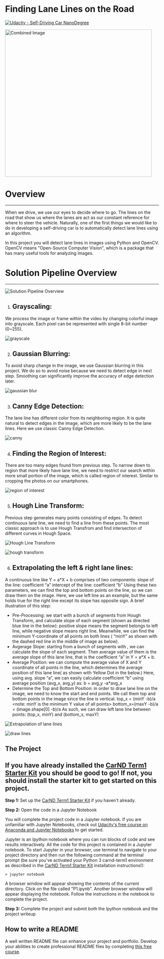 # **Finding Lane Lines on the Road** 
[![Udacity - Self-Driving Car NanoDegree](https://s3.amazonaws.com/udacity-sdc/github/shield-carnd.svg)](http://www.udacity.com/drive)

<img src="examples/laneLines_thirdPass.jpg" width="480" alt="Combined Image" />

# Overview
---

When we drive, we use our eyes to decide where to go.  The lines on the road that show us where the lanes are act as our constant reference for where to steer the vehicle.  Naturally, one of the first things we would like to do in developing a self-driving car is to automatically detect lane lines using an algorithm.

In this project you will detect lane lines in images using Python and OpenCV.  OpenCV means "Open-Source Computer Vision", which is a package that has many useful tools for analyzing images.  

# Solution Pipeline Overview
---
![Solution Pipeline Overview](https://github.com/SandeepAswathnarayana/self-driving-car-engineer-nd/blob/master/CarND-LaneLines-P1/img/solution%20pipeline%20overview.png)  
1. ## **Grayscaling**: 
We process the image or frame within the video by changing colorful image into grayscale. Each pixel can be represented with single 8-bit number (0~255).  

![grayscale](https://github.com/SandeepAswathnarayana/self-driving-car-engineer-nd/blob/master/CarND-LaneLines-P1/results/solution%20pipeline%20output/grayscale/output_solidWhiteCurve.jpg)  


2. ## **Gaussian Blurring**: 
To avoid sharp change in the image, we use Gaussian blurring in this project. We do so to avoid noise because we need to detect edge in next step. Smoothing can significantly improve the accuracy of edge detection later.  

![gaussian blur](https://github.com/SandeepAswathnarayana/self-driving-car-engineer-nd/blob/master/CarND-LaneLines-P1/results/solution%20pipeline%20output/gaussian%20blur/output_solidWhiteCurve.jpg)  


3. ## **Canny Edge Detection**: 
The lane line has different color from its neighboring region. It is quite natural to detect edges in the image, which are more likely to be the lane lines. Here we use classic Canny Edge Detection.  

![canny](https://github.com/SandeepAswathnarayana/self-driving-car-engineer-nd/blob/master/CarND-LaneLines-P1/results/solution%20pipeline%20output/canny/output_solidWhiteCurve.jpg)  


4. ## **Finding the Region of Interest**: 
There are too many edges found from previous step. To narrow down to region that more likely have lane line, we need to restrict our search within more small portion of the image, which is called region of interest. Similar to cropping the photos on our smartphones.  

![region of interest](https://github.com/SandeepAswathnarayana/self-driving-car-engineer-nd/blob/master/CarND-LaneLines-P1/results/solution%20pipeline%20output/region%20of%20interest/output_solidWhiteCurve.jpg)  


5. ## **Hough Line Transform**: 
Previous step generates many points consisting of edges. To detect continuous lane line, we need to find a line from these points. The most classic approach is to use Hough Transfrom and find intersection of different curves in Hough Space.  

![Hough Line Transform](https://github.com/SandeepAswathnarayana/self-driving-car-engineer-nd/blob/master/CarND-LaneLines-P1/img/hough%20line%20transform.jpg)  

![hough transform](https://github.com/SandeepAswathnarayana/self-driving-car-engineer-nd/blob/master/CarND-LaneLines-P1/results/solution%20pipeline%20output/hough%20transform/output_solidWhiteCurve.jpg)  


6. ## **Extrapolating the left & right lane lines**: 
A continuous line like Y = a*X + b comprises of two components:
slope of the line: coefficient “a”
intercept of the line: coefficient “b”
Using these two parameters, we can find the top and bottom points on the line, so we can draw them on the image. Here, we use left line as an example, but the same holds true for the right line except its slope has opposite sign.
A brief illustration of this step:
- Pre-Processing: we start with a bunch of segments from Hough Transform, and calculate slope of each segment (shown as directed blue line in the below): positive slope means the segment belongs to left line, while negative slope means right line. Meanwhile, we can find the minimum Y-coordinate of all points on both lines ( “minY” as shown with the dashed red line in the middle of image as below).
- Avgerage Slope: starting from a bunch of segments with , we can calculate the slope of each segment. Then average value of them is the average slope of this lane line, that is the coefficient “a” in Y = a*X + b.
- Average Position: we can compute the average value of X and Y coordinate of all points in the line, which determines the average position of this lane line( as shown with Yellow Dot in the below.)
Here, using avg. slope “a”, we can easily calculate coefficient “b” using average position (avg_x, avg_y) as: b = avg_y -a*avg_x
- Determine the Top and Bottom Position: in order to draw lane line on the image, we need to know the start and end points. We call them top and bottom points in the image since the line is vertical.
top_x = (minY -b)/a <note: minY is the minimum Y value of all points>
bottom_x=(maxY -b)/a = (image.shape[0] -b)/a
As such, we can draw left lane line between points:
(top_x, minY) and (bottom_x, maxY)  

![Extrapolation of lane lines](https://github.com/SandeepAswathnarayana/self-driving-car-engineer-nd/blob/master/CarND-LaneLines-P1/img/extrapolating%20lines.png)  

![draw lines](https://github.com/SandeepAswathnarayana/self-driving-car-engineer-nd/blob/master/CarND-LaneLines-P1/results/output_solidWhiteCurve.jpg)  


The Project
---

## If you have already installed the [CarND Term1 Starter Kit](https://github.com/udacity/CarND-Term1-Starter-Kit/blob/master/README.md) you should be good to go!   If not, you should install the starter kit to get started on this project. ##

**Step 1:** Set up the [CarND Term1 Starter Kit](https://github.com/udacity/CarND-Term1-Starter-Kit/blob/master/README.md) if you haven't already.

**Step 2:** Open the code in a Jupyter Notebook

You will complete the project code in a Jupyter notebook.  If you are unfamiliar with Jupyter Notebooks, check out [Udacity's free course on Anaconda and Jupyter Notebooks](https://classroom.udacity.com/courses/ud1111) to get started.

Jupyter is an Ipython notebook where you can run blocks of code and see results interactively.  All the code for this project is contained in a Jupyter notebook. To start Jupyter in your browser, use terminal to navigate to your project directory and then run the following command at the terminal prompt (be sure you've activated your Python 3 carnd-term1 environment as described in the [CarND Term1 Starter Kit](https://github.com/udacity/CarND-Term1-Starter-Kit/blob/master/README.md) installation instructions!):

`> jupyter notebook`

A browser window will appear showing the contents of the current directory.  Click on the file called "P1.ipynb".  Another browser window will appear displaying the notebook.  Follow the instructions in the notebook to complete the project.  

**Step 3:** Complete the project and submit both the Ipython notebook and the project writeup

## How to write a README
A well written README file can enhance your project and portfolio.  Develop your abilities to create professional README files by completing [this free course](https://www.udacity.com/course/writing-readmes--ud777).

